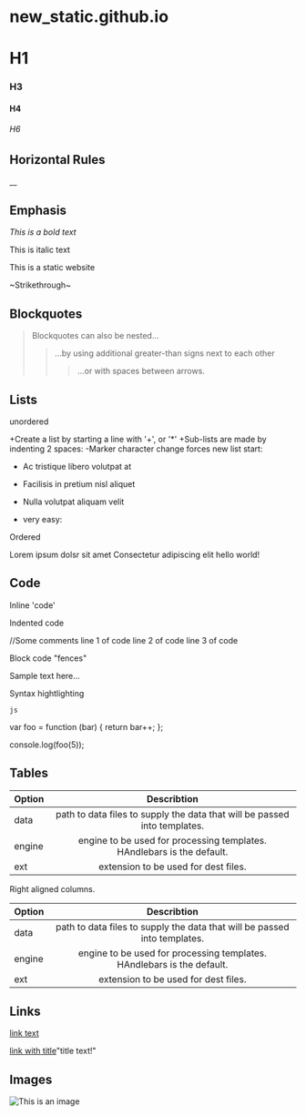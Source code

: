 # new_static.github.io
# H1

### H3
#### H4

###### H6

## Horizontal Rules

__


## Emphasis
*This is a bold text*



This is italic text

This is a static website 

~Strikethrough~

## Blockquotes

>Blockquotes can also be nested...
>> ...by using additional greater-than signs next to each other
> > > ...or with spaces between arrows.


## Lists

unordered

+Create a list by starting a line with '+', or '*'
+Sub-lists are made by indenting 2 spaces:
  -Marker character change forces new list start:
   * Ac tristique libero volutpat at
   + Facilisis in pretium nisl aliquet
   - Nulla volutpat aliquam velit
   + very easy:
   
   Ordered
   
   Lorem ipsum dolsr sit amet
   Consectetur adipiscing elit
   hello world!
   
   ## Code
   
   Inline 'code'
   
   Indented code
   
   //Some comments
   line 1 of code
   line 2 of code
   line 3 of code
   
   
   Block code "fences"
   
   
   Sample text here...
   
   
   Syntax hightlighting
   
    js
   var foo = function (bar) {
   return bar++;
   };
   
   console.log(foo(5));
   
   
   ## Tables
   

| Option       | Describtion       
| ------------- |:-------------:| 
| data      | path to data files to supply the data that will be passed into templates. | 
| engine      | engine to be used for processing templates. HAndlebars is the default.|   
| ext | extension to be used for dest files.| 

Right aligned columns.

| Option       | Describtion       
| ------------- |:-------------:| 
| data      | path to data files to supply the data that will be passed into templates. | 
| engine      | engine to be used for processing templates. HAndlebars is the default.|   
| ext | extension to be used for dest files.| 

## Links

   [link text](http://dev.nodeca.com)
   
   [link with title](http://nodeca.github.io/pica/demo/)"title text!"
   
   
   ## Images
   
   ![This is an image](https://myoctocat.com/assets/images/base-octocat.svg)
   
  
